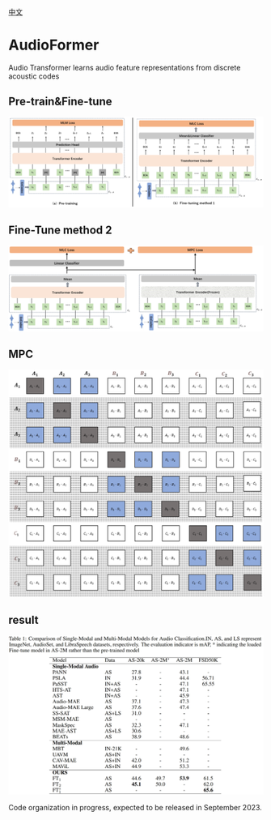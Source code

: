 [中文](./README.md)
# AudioFormer
Audio Transformer learns audio feature representations from discrete acoustic codes
## Pre-train&Fine-tune
![Pre-train&Fine-tune](./files/pre-train.png)
## Fine-Tune method 2
![Fine-tune2](./files/ft2.png)
## MPC
![Fine-tune2](./files/mpc.png)
## result
![result](./files/result.jpg)


Code organization in progress, expected to be released in September 2023.